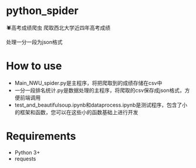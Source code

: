 # python_spider
🕷高考成绩爬虫
爬取西北大学近四年高考成绩

处理一分一段为json格式
# How to use
- Main_NWU_spider.py是主程序，将把爬取到的成绩存储在csv中
- 一分一段排名统计.py是数据处理的主程序，将爬取的csv保存成json格式，方便前端调用
- test_and_beautifulsoup.ipynb和dataprocess.ipynb是测试程序，包含了小的框架和函数，您可以在这些小的函数基础上进行开发
# Requirements
- Python 3+
- requests
